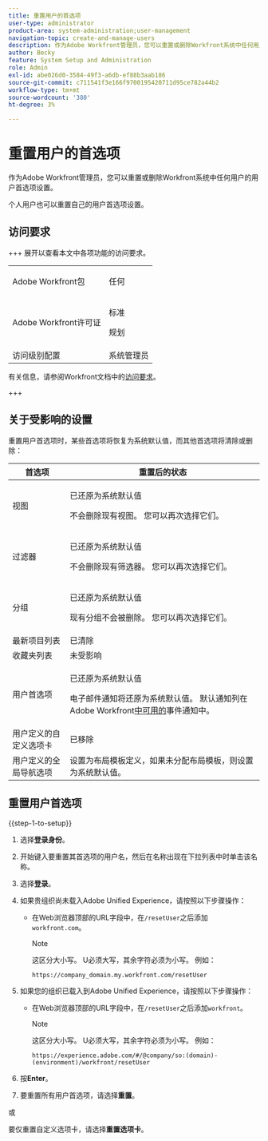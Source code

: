```yaml
---
title: 重置用户的首选项
user-type: administrator
product-area: system-administration;user-management
navigation-topic: create-and-manage-users
description: 作为Adobe Workfront管理员，您可以重置或删除Workfront系统中任何用户的用户首选项设置。 个人用户也可以重置自己的用户首选项设置。
author: Becky
feature: System Setup and Administration
role: Admin
exl-id: abe026d0-3584-49f3-a6db-ef88b3aab186
source-git-commit: c711541f3e166f9700195420711d95ce782a44b2
workflow-type: tm+mt
source-wordcount: '380'
ht-degree: 3%

---
```


# 重置用户的首选项

<!-- Audited: 12/2023 -->

<!--<span class="preview">The highlighted information on this page refers to functionality not yet generally available. It is available only in the Preview Sandbox environment, and is being released in a phased rollout to Production.</span>-->

作为Adobe Workfront管理员，您可以重置或删除Workfront系统中任何用户的用户首选项设置。

个人用户也可以重置自己的用户首选项设置。

## 访问要求

+++ 展开以查看本文中各项功能的访问要求。

<table style="table-layout:auto"> 
 <col> 
 <col> 
 <tbody> 
  <tr> 
   <td>Adobe Workfront包</td> 
   <td><p>任何</p></td> 
  </tr> 
  <tr> 
   <td>Adobe Workfront许可证</td> 
   <td><p>标准</p>
       <p>规划</p></td>
  </tr> 
  <tr> 
   <td>访问级别配置</td> 
   <td>系统管理员</td> 
  </tr> 
 </tbody> 
</table>

有关信息，请参阅Workfront文档中的[访问要求](/help/quicksilver/administration-and-setup/add-users/access-levels-and-object-permissions/access-level-requirements-in-documentation.md)。

+++

## 关于受影响的设置

重置用户首选项时，某些首选项将恢复为系统默认值，而其他首选项将清除或删除：

<table style="table-layout:auto"> 
 <col> 
 <col> 
 <thead> 
  <tr> 
   <th><strong>首选项</strong> </th> 
   <th>重置后的<strong>状态</strong> </th> 
  </tr> 
 </thead> 
 <tbody> 
  <tr> 
   <td>视图</td> 
   <td> <p> 已还原为系统默认值</p> <p>不会删除现有视图。 您可以再次选择它们。</p> </td> 
  </tr> 
  <tr> 
   <td>过滤器</td> 
   <td> <p>已还原为系统默认值</p> <p>不会删除现有筛选器。 您可以再次选择它们。</p> </td> 
  </tr> 
  <tr> 
   <td>分组</td> 
   <td> <p>已还原为系统默认值</p> <p>现有分组不会被删除。 您可以再次选择它们。</p> </td> 
  </tr> 
  <tr> 
   <td>最新项目列表</td> 
   <td>已清除</td> 
  </tr> 
  <tr> 
   <td>收藏夹列表</td> 
   <td>未受影响</td> 
  </tr> 
  <tr> 
   <td>用户首选项</td> 
   <td> <p>已还原为系统默认值</p> <p>电子邮件通知将还原为系统默认值。 默认通知列在Adobe Workfront<a href="/help/quicksilver/administration-and-setup/manage-workfront/emails/event-notifications-available-in-wf.md">中可用的</a>事件通知中。</p> </td> 
  </tr> 
  <tr> 
   <td>用户定义的自定义选项卡</td> 
   <td>已移除</td> 
  </tr> 
  <tr> 
   <td>用户定义的全局导航选项</td> 
   <td>设置为布局模板定义，如果未分配布局模板，则设置为系统默认值。</td> 
  </tr> 
 </tbody> 
</table>

<!-- Display this table and hide the HTML table above, when the unshim is released.
| Preference | Status after the reset |
| --- | --- |
| Views | Reverted to the system default <p>Existing views are not deleted. You can select them again.</p> |
| Filters | Reverted to the system default <p>Existing filters are not deleted. You can select them again.</p> |
| Groupings | Reverted to the system default <p>Existing groupings are not deleted. You can select them again.</p> |
| Recent items list | Cleared |
| Favorites list | Unaffected |
| User Preferences | Reverted to the system default <p>Email notifications revert to the system defaults. The default notifications are listed in [Event notifications available in Adobe Workfront](/help/quicksilver/administration-and-setup/manage-workfront/emails/event-notifications-available-in-wf.md).</p> |
-->

## 重置用户首选项

{{step-1-to-setup}}

1. 选择&#x200B;**登录身份**。
1. 开始键入要重置其首选项的用户名，然后在名称出现在下拉列表中时单击该名称。
1. 选择&#x200B;**登录**。
1. 如果贵组织尚未载入Adobe Unified Experience，请按照以下步骤操作：

   * 在Web浏览器顶部的URL字段中，在`/resetUser`之后添加`workfront.com`。

     >[!NOTE]
     >
     >这区分大小写。 U必须大写，其余字符必须为小写。 例如：
     >
     >`https://company_domain.my.workfront.com/resetUser`

1. 如果您的组织已载入到Adobe Unified Experience，请按照以下步骤操作：

   * 在Web浏览器顶部的URL字段中，在`/resetUser`之后添加`workfront`。

     >[!NOTE]
     >
     >这区分大小写。 U必须大写，其余字符必须为小写。 例如：
     >
     >`https://experience.adobe.com/#/@company/so:(domain)-(environment)/workfront/resetUser`

1. 按&#x200B;**Enter**。
1. 要重置所有用户首选项，请选择&#x200B;**重置**。

   <!--When this is unshimmed, adjust the comment tags to hide these last two lines, because the Reset Tabs button is going away.-->
或

   要仅重置自定义选项卡，请选择&#x200B;**重置选项卡**。
